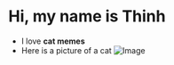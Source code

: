 # Hi, my name is Thinh
* I love **cat memes**
* Here is a picture of a cat ![Image](https://i.pinimg.com/originals/dc/1d/4e/dc1d4efa718aa4a2345c06c706827f1f.jpg)
